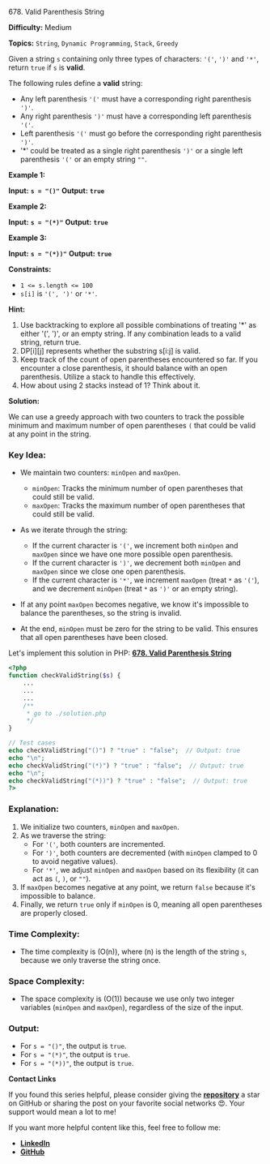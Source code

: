 678\. Valid Parenthesis String

**Difficulty:** Medium

**Topics:** `String`, `Dynamic Programming`, `Stack`, `Greedy`

Given a string `s` containing only three types of characters: `'('`, `')'` and `'*'`, return `true` if `s` is **valid**.

The following rules define a **valid** string:

* Any left parenthesis `'('` must have a corresponding right parenthesis `')'`.
* Any right parenthesis `')'` must have a corresponding left parenthesis `'('`.
* Left parenthesis `'('` must go before the corresponding right parenthesis `')'`.
* '*' could be treated as a single right parenthesis `')'` or a single left parenthesis `'('` or an empty string `""`.

**Example 1:**

**Input:** <code>**s = "()"**</code>
**Output:** <code>**true**</code>

**Example 2:**

**Input:** <code>**s = "(*)"**</code>
**Output:** <code>**true**</code>

**Example 3:**

**Input:** <code>**s = "(*))"**</code>
**Output:** <code>**true**</code>

**Constraints:**

* `1 <= s.length <= 100`
* `s[i]` is `'(', ')'` or `'*'`.


**Hint:**
1. Use backtracking to explore all possible combinations of treating '*' as either '(', ')', or an empty string. If any combination leads to a valid string, return true.
2. DP[i][j] represents whether the substring s[i:j] is valid.
3. Keep track of the count of open parentheses encountered so far. If you encounter a close parenthesis, it should balance with an open parenthesis. Utilize a stack to handle this effectively.
4. How about using 2 stacks instead of 1? Think about it.



**Solution:**

We can use a greedy approach with two counters to track the possible minimum and maximum number of open parentheses `(` that could be valid at any point in the string.

### Key Idea:
- We maintain two counters: `minOpen` and `maxOpen`.
    - `minOpen`: Tracks the minimum number of open parentheses that could still be valid.
    - `maxOpen`: Tracks the maximum number of open parentheses that could still be valid.

- As we iterate through the string:
    - If the current character is `'('`, we increment both `minOpen` and `maxOpen` since we have one more possible open parenthesis.
    - If the current character is `')'`, we decrement both `minOpen` and `maxOpen` since we close one open parenthesis.
    - If the current character is `'*'`, we increment `maxOpen` (treat `*` as `'('`), and we decrement `minOpen` (treat `*` as `')'` or an empty string).

- If at any point `maxOpen` becomes negative, we know it's impossible to balance the parentheses, so the string is invalid.
- At the end, `minOpen` must be zero for the string to be valid. This ensures that all open parentheses have been closed.

Let's implement this solution in PHP: **[678. Valid Parenthesis String](https://github.com/mah-shamim/leet-code-in-php/tree/main/algorithms/000678-valid-parenthesis-string/solution.php)**

```php
<?php
function checkValidString($s) {
    ...
    ...
    ...
    /**
     * go to ./solution.php
     */
}

// Test cases
echo checkValidString("()") ? "true" : "false";  // Output: true
echo "\n";
echo checkValidString("(*)") ? "true" : "false";  // Output: true
echo "\n";
echo checkValidString("(*))") ? "true" : "false";  // Output: true
?>
```

### Explanation:

1. We initialize two counters, `minOpen` and `maxOpen`.
2. As we traverse the string:
    - For `'('`, both counters are incremented.
    - For `')'`, both counters are decremented (with `minOpen` clamped to 0 to avoid negative values).
    - For `'*'`, we adjust `minOpen` and `maxOpen` based on its flexibility (it can act as `(`, `)`, or `""`).
3. If `maxOpen` becomes negative at any point, we return `false` because it's impossible to balance.
4. Finally, we return `true` only if `minOpen` is 0, meaning all open parentheses are properly closed.

### Time Complexity:
- The time complexity is \(O(n)\), where \(n\) is the length of the string `s`, because we only traverse the string once.

### Space Complexity:
- The space complexity is \(O(1)\) because we use only two integer variables (`minOpen` and `maxOpen`), regardless of the size of the input.

### Output:
- For `s = "()"`, the output is `true`.
- For `s = "(*)"`, the output is `true`.
- For `s = "(*))"`, the output is `true`.

**Contact Links**

If you found this series helpful, please consider giving the **[repository](https://github.com/mah-shamim/leet-code-in-php)** a star on GitHub or sharing the post on your favorite social networks 😍. Your support would mean a lot to me!

If you want more helpful content like this, feel free to follow me:

- **[LinkedIn](https://www.linkedin.com/in/arifulhaque/)**
- **[GitHub](https://github.com/mah-shamim)**